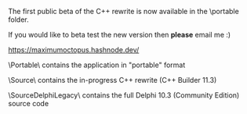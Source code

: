 The first public beta of the C++ rewrite is now available in the \portable folder.

If you would like to beta test the new version then **please** email me :)

https://maximumoctopus.hashnode.dev/

\Portable\ contains the application in "portable" format

\Source\ contains the in-progress C++ rewrite (C++ Builder 11.3)

\SourceDelphiLegacy\ contains the full Delphi 10.3 (Community Edition) source code
